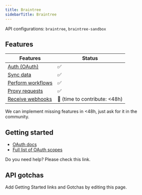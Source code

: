 ```yaml
---
title: Braintree
sidebarTitle: Braintree
---
```


API configurations: `braintree`, `braintree-sandbox`

## Features

| Features | Status |
| - | - |
| [Auth (OAuth)](/integrate/guides/authorize-an-api) | ✅ |
| [Sync data](/integrate/guides/sync-data-from-an-api) | ✅ |
| [Perform workflows](/integrate/guides/perform-workflows-with-an-api) | ✅ |
| [Proxy requests](/integrate/guides/proxy-requests-to-an-api) | ✅ |
| [Receive webhooks](/integrate/guides/receive-webhooks-from-an-api) | 🚫 (time to contribute: &lt;48h) |

We can implement missing features in &lt;48h, just ask for it in the community.

## Getting started

-   [OAuth docs](https://developer.paypal.com/braintree/docs/guides/extend/oauth/overview)
-   [Full list of OAuth scopes](https://developer.paypal.com/braintree/docs/guides/extend/oauth/reference#resource-oriented-oauth-scopes)

Do you need help? Please check this link.

## API gotchas

Add Getting Started links and Gotchas by editing this page.


